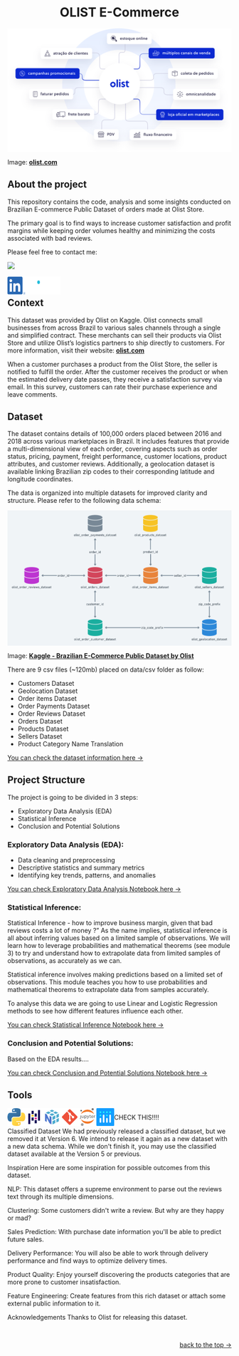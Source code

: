 <h1 name="readme-top" align="center">OLIST E-Commerce</h1>

<img align="center" src="https://github.com/KawasakiLucas/olist-ecommerce/blob/master/images/OLIST.svg">

Image: **[olist.com](https://olist.com/)**

<h2 align="left">About the project</h2>

This repository contains the code, analysis and some insights conducted on Brazilian E-commerce Public Dataset of orders made at Olist Store.

The primary goal is to find ways to increase customer satisfaction and profit margins while keeping order volumes healthy and minimizing the costs associated with bad reviews.

Please feel free to contact me:
<p align="left">
  <a href="https://www.linkedin.com/in/lucas-kawasaki/">
    <img src="https://skillicons.dev/icons?i=linkedin" />
  </a>
</p>

<p align="left">
  <a href="https://www.linkedin.com/in/lucas-kawasaki/">
    <img align="left" width="40" height="40" src="https://github.com/KawasakiLucas/olist-ecommerce/blob/master/images/LI-In-Bug.png">
  </a>
</p>
<p align="left">
  <a href="https://www.linkedin.com/in/lucas-kawasaki/">
    <img align="left" width="40" height="40" src="https://github.com/KawasakiLucas/olist-ecommerce/blob/master/images/Wantedly_Mark_DarkBG.png">
  </a>
</p>
<p align="left">
  <a href="https://www.linkedin.com/in/lucas-kawasaki/">
    <img align="left" width="40" height="40" src="https://github.com/KawasakiLucas/olist-ecommerce/blob/master/images/github-mark-white.png">
  </a>
</p>

<br />
<h2 align="left">Context</h2>

This dataset was provided by Olist on Kaggle. Olist connects small businesses from across Brazil to various sales channels through a single and simplified contract. These merchants can sell their products via Olist Store and utilize Olist’s logistics partners to ship directly to customers. For more information, visit their website: **[olist.com](https://olist.com/)**

When a customer purchases a product from the Olist Store, the seller is notified to fulfill the order. After the customer receives the product or when the estimated delivery date passes, they receive a satisfaction survey via email. In this survey, customers can rate their purchase experience and leave comments.

<h2 align="left">Dataset</h2>

The dataset contains details of 100,000 orders placed between 2016 and 2018 across various marketplaces in Brazil. It includes features that provide a multi-dimensional view of each order, covering aspects such as order status, pricing, payment, freight performance, customer locations, product attributes, and customer reviews. Additionally, a geolocation dataset is available linking Brazilian zip codes to their corresponding latitude and longitude coordinates.

The data is organized into multiple datasets for improved clarity and structure. Please refer to the following data schema:

<img align="center" src="https://github.com/KawasakiLucas/olist-ecommerce/blob/master/images/olist-data-scheme.png">

Image: **[Kaggle - Brazilian E-Commerce Public Dataset by Olist](https://www.kaggle.com/datasets/olistbr/brazilian-ecommerce)**

There are 9 csv files (~120mb) placed on data/csv folder as follow:

- Customers Dataset
- Geolocation Dataset
- Order items Dataset
- Order Payments Dataset
- Order Reviews Dataset
- Orders Dataset
- Products Dataset
- Sellers Dataset
- Product Category Name Translation

<p align="left"><a href="https://github.com/KawasakiLucas/olist-ecommerce/tree/master/data">You can check the dataset information here -></a></p>

<h2 align="left">Project Structure</h2>

The project is going to be divided in 3 steps:

-  Exploratory Data Analysis (EDA)
-  Statistical Inference
-  Conclusion and Potential Solutions

<h3 align="left">Exploratory Data Analysis (EDA):</h3>

-  Data cleaning and preprocessing
-  Descriptive statistics and summary metrics
-  Identifying key trends, patterns, and anomalies

<p align="left"><a href="https://github.com/KawasakiLucas/olist-ecommerce/tree/master/data">You can check Exploratory Data Analysis Notebook here -></a></p>

<h3 align="left">Statistical Inference:</h3>

Statistical Inference - how to improve business margin, given that bad reviews costs a lot of money ?”
As the name implies, statistical inference is all about inferring values based on a limited sample of observations. We will learn how to leverage probabilities and mathematical theorems (see module 3) to try and understand how to extrapolate data from limited samples of observations, as accurately as we can.

Statistical inference involves making predictions based on a limited set of observations. This module teaches you how to use probabilities and mathematical theorems to extrapolate data from samples accurately.

To analyse this data we are going to use Linear and Logistic Regression methods to see how different features influence each other.

<p align="left"><a href="https://github.com/KawasakiLucas/olist-ecommerce/tree/master/data">You can check Statistical Inference Notebook here -></a></p>

<h3 align="left">Conclusion and Potential Solutions:</h3>

Based on the EDA results....


<p align="left"><a href="https://github.com/KawasakiLucas/olist-ecommerce/tree/master/data">You can check Conclusion and Potential Solutions Notebook here -></a></p>


<h2 align="left">Tools</h2>


<img align="left" width="40" height="40" src="https://github.com/KawasakiLucas/olist-ecommerce/blob/master/images/svg/python.svg">
<img align="left" width="40" height="40" src="https://github.com/KawasakiLucas/olist-ecommerce/blob/master/images/svg/pandas.svg">
<img align="left" width="40" height="40" src="https://github.com/KawasakiLucas/olist-ecommerce/blob/master/images/svg/numpy.svg">
<img align="left" width="40" height="40" src="https://github.com/KawasakiLucas/olist-ecommerce/blob/master/images/svg/git.svg">
<img align="left" width="40" height="40" src="https://github.com/KawasakiLucas/olist-ecommerce/blob/master/images/svg/jupyter.svg">
<img align="left" width="40" height="40" src="https://github.com/KawasakiLucas/olist-ecommerce/blob/master/images/svg/plot_ly.svg">

<h2 align="left"></h2>











CHECK THIS!!!!






Classified Dataset
We had previously released a classified dataset, but we removed it at Version 6. We intend to release it again as a new dataset with a new data schema. While we don't finish it, you may use the classified dataset available at the Version 5 or previous.

Inspiration
Here are some inspiration for possible outcomes from this dataset.

NLP:
This dataset offers a supreme environment to parse out the reviews text through its multiple dimensions.

Clustering:
Some customers didn't write a review. But why are they happy or mad?

Sales Prediction:
With purchase date information you'll be able to predict future sales.

Delivery Performance:
You will also be able to work through delivery performance and find ways to optimize delivery times.

Product Quality:
Enjoy yourself discovering the products categories that are more prone to customer insatisfaction.

Feature Engineering:
Create features from this rich dataset or attach some external public information to it.

Acknowledgements
Thanks to Olist for releasing this dataset.




<br />
<p align="right"><a href="#readme-top">back to the top -></a></p>

